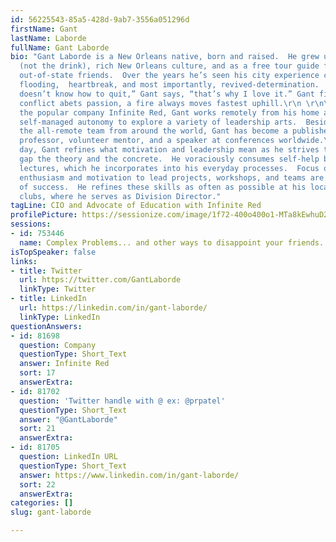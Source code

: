 ```yaml
---
id: 56225543-85a5-428d-9ab7-3556a051296d
firstName: Gant
lastName: Laborde
fullName: Gant Laborde
bio: "Gant Laborde is a New Orleans native, born and raised.  He grew up with hurricanes
  (not the drink), rich New Orleans culture, and as a free tour guide for all his
  out-of-state friends.  Over the years he’s seen his city experience corruption,
  flooding,  heartbreak, and most importantly, revived-determination.  “New Orleans
  doesn’t know how to quit,” Gant says, “that’s why I love it.” Gant firmly believes
  conflict abets passion, a fire always moves fastest uphill.\r\n \r\n\r\nAs CIO for
  the popular company Infinite Red, Gant works remotely from his home and uses his
  self-managed autonomy to explore a variety of leadership arts.  Besides managing
  the all-remote team from around the world, Gant has become a published author, adjunct
  professor, volunteer mentor, and a speaker at conferences worldwide.\r\n \r\n\r\nEach
  day, Gant refines what motivation and leadership mean as he strives to bridge the
  gap the theory and the concrete.  He voraciously consumes self-help books and online
  lectures, which he incorporates into his everyday processes.  Focus on personal
  enthusiasm and motivation to lead projects, workshops, and teams are the bedrock
  of success.  He refines these skills as often as possible at his local Toastmasters
  clubs, where he serves as Division Director."
tagLine: CIO and Advocate of Education with Infinite Red
profilePicture: https://sessionize.com/image/1f72-400o400o1-MTa8kEwhuD2WfwVBQ7JTPF.jpg
sessions:
- id: 753446
  name: Complex Problems... and other ways to disappoint your friends.
isTopSpeaker: false
links:
- title: Twitter
  url: https://twitter.com/GantLaborde
  linkType: Twitter
- title: LinkedIn
  url: https://linkedin.com/in/gant-laborde/
  linkType: LinkedIn
questionAnswers:
- id: 81698
  question: Company
  questionType: Short_Text
  answer: Infinite Red
  sort: 17
  answerExtra:
- id: 81702
  question: 'Twitter handle with @ ex: @prpatel'
  questionType: Short_Text
  answer: "@GantLaborde"
  sort: 21
  answerExtra:
- id: 81705
  question: LinkedIn URL
  questionType: Short_Text
  answer: https://www.linkedin.com/in/gant-laborde/
  sort: 22
  answerExtra:
categories: []
slug: gant-laborde

---
```

